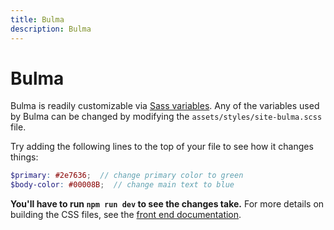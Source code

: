```yaml
---
title: Bulma
description: Bulma
---
```


# Bulma

Bulma is readily customizable via [Sass variables](https://bulma.io/documentation/customize/variables/).
Any of the variables used by Bulma can be changed by modifying the `assets/styles/site-bulma.scss` file.

Try adding the following lines to the top of your file to see how it changes things:

```scss
$primary: #2e7636;  // change primary color to green
$body-color: #00008B;  // change main text to blue
```

**You'll have to run `npm run dev` to see the changes take.**
For more details on building the CSS files, see the [front end documentation](/front-end/overview).
